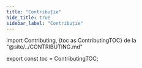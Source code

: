 ```yaml
---
title: "Contribuție"
hide_title: true
sidebar_label: "Contribuție"
---
```


import Contributing, {toc as ContributingTOC} de la "@site/../CONTRIBUTING.md"

<Contributing />

export const toc = ContributingTOC;
